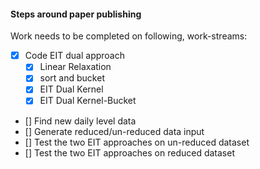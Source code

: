 #### Steps around paper publishing

Work needs to be completed on following, work-streams:

- [x] Code EIT dual approach
  - [x] Linear Relaxation
  - [x] sort and bucket
  - [x] EIT Dual Kernel
  - [x] EIT Dual Kernel-Bucket
- [] Find new daily level data
- [] Generate reduced/un-reduced data input
- [] Test the two EIT approaches on un-reduced dataset
- [] Test the two EIT approaches on reduced dataset

